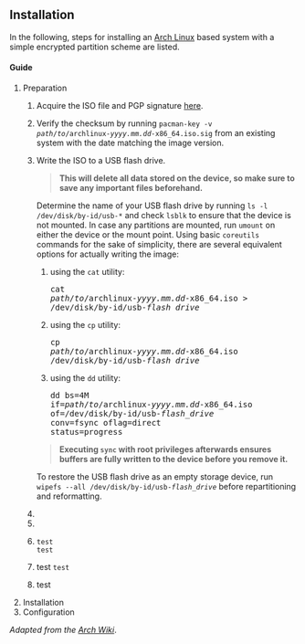 ## Installation

In the following, steps for installing an [Arch Linux](https://archlinux.org/) based system with a simple encrypted partition scheme are listed.

#### Guide

1. Preparation
   1. Acquire the ISO file and PGP signature [here](https://archlinux.org/download/).
   2. Verify the checksum by running <code>pacman-key -v <i>path</i>/<i>to</i>/archlinux-<i>yyyy.mm.dd</i>-x86_64.iso.sig</code> from an existing system with the date matching the image version.
   3. Write the ISO to a USB flash drive.

      > **This will delete all data stored on the device, so make sure to save any important files beforehand.**

      Determine the name of your USB flash drive by running `ls -l /dev/disk/by-id/usb-*` and check `lsblk` to ensure that the device is not mounted. In case any partitions are mounted, run `umount`
      on either the device or the mount point. Using basic `coreutils` commands for the sake of simplicity, there are several equivalent options for actually writing the image:
      1. using the `cat` utility: <pre>cat <i>path</i>/<i>to</i>/archlinux-<i>yyyy.mm.dd</i>-x86_64.iso > /dev/disk/by-id/usb-<i>flash_drive</i></pre>
      2. using the `cp` utility: <pre>cp <i>path</i>/<i>to</i>/archlinux-<i>yyyy.mm.dd</i>-x86_64.iso /dev/disk/by-id/usb-<i>flash_drive</i></pre>
      3. using the `dd` utility: <pre>dd bs=4M if=<i>path</i>/<i>to</i>/archlinux-<i>yyyy.mm.dd</i>-x86_64.iso of=/dev/disk/by-id/usb-<i>flash_drive</i><br>conv=fsync oflag=direct status=progress</pre>

      > **Executing `sync` with root privileges afterwards ensures buffers are fully written to the device before you remove it.**

      To restore the USB flash drive as an empty storage device, run <code>wipefs --all /dev/disk/by-id/usb-<i>flash_drive</i></code> before repartitioning and reformatting.

   4. 
   5.
   6. 
      ```
      test
      test
      ```

   7. test `test`
   8. test
1. Installation
2. Configuration

*Adapted from the [Arch Wiki](https://wiki.archlinux.org/)*.
